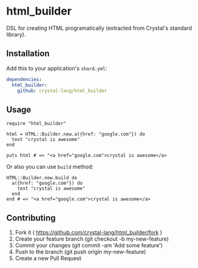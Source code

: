 # html_builder

DSL for creating HTML programatically (extracted from Crystal's standard library).

## Installation

Add this to your application's `shard.yml`:

```yaml
dependencies:
  html_builder:
    github: crystal-lang/html_builder
```


## Usage


```crystal
require "html_builder"

html = HTML::Builder.new.a({href: "google.com"}) do
  text "crystal is awesome"
end

puts html # => "<a href="google.com">crystal is awesome</a>
```

Or also you can use `build` method:

```
HTML::Builder.new.build do
  a({href: "google.com"}) do
    text "crystal is awesome"
  end
end # => "<a href="google.com">crystal is awesome</a>
```

## Contributing

1. Fork it ( https://github.com/crystal-lang/html_builder/fork )
2. Create your feature branch (git checkout -b my-new-feature)
3. Commit your changes (git commit -am 'Add some feature')
4. Push to the branch (git push origin my-new-feature)
5. Create a new Pull Request
